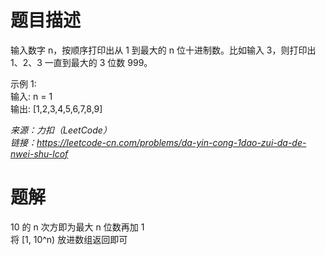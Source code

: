 # 题目描述
输入数字 n，按顺序打印出从 1 到最大的 n 位十进制数。比如输入 3，则打印出 1、2、3 一直到最大的 3 位数 999。  

示例 1:  
输入: n = 1  
输出: [1,2,3,4,5,6,7,8,9]  

*来源：力扣（LeetCode）*  
*链接：https://leetcode-cn.com/problems/da-yin-cong-1dao-zui-da-de-nwei-shu-lcof*


# 题解
10 的 n 次方即为最大 n 位数再加 1  
将 [1, 10^n) 放进数组返回即可  
